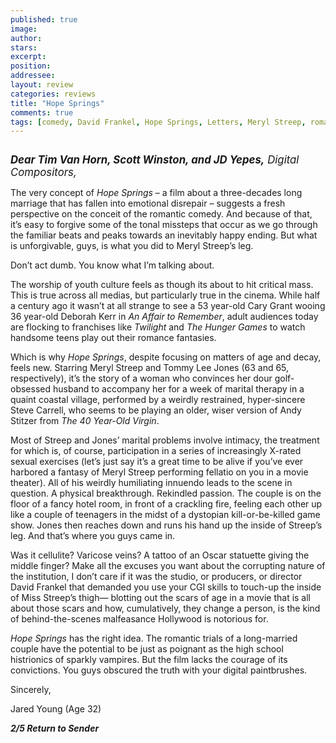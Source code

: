 ```yaml
---
published: true
image:
author: 
stars: 
excerpt: 
position: 
addressee: 
layout: review
categories: reviews
title: "Hope Springs"
comments: true
tags: [comedy, David Frankel, Hope Springs, Letters, Meryl Streep, romance, Romantic Comedy, Tommy Lee Jones]
---
```

<div><p><span class="full-image-block ssNonEditable"><span><a href="/letters/2012/8/9/hope-springs.html"><img src="http://static.squarespace.com/static/5005f6bcc4aa41161b33e89e/5329cf1fe4b07c068ebf74de/5329cf1fe4b07c068ebf75f6/1344542250813/hope-springs.jpg" alt="" /></a></span></span></p>
<p><em style="font-size:120%;"><strong>Dear Tim Van Horn, Scott Winston, and JD Yepes,</strong> Digital Compositors,</em></p>
<p>The very concept of <em>Hope Springs</em> &ndash; a film about a three-decades long marriage that has fallen into emotional disrepair &ndash; suggests a fresh perspective on the conceit of the romantic comedy. And because of that, it&rsquo;s easy to forgive some of the tonal missteps that occur as we go through the familiar beats and peaks towards an inevitably happy ending. But what is unforgivable, guys, is what you did to Meryl Streep&rsquo;s leg.&nbsp;&nbsp;</p>
<p>Don&rsquo;t act dumb. You know what I&rsquo;m talking about.</p>
<p>The worship of youth culture feels as though its about to hit critical mass. This is true across all medias, but particularly true in the cinema. While half a century ago it wasn&rsquo;t at all strange to see a 53 year-old Cary Grant wooing 36 year-old Deborah Kerr in <em>An Affair to Remember</em>, adult audiences today are flocking to franchises like <em>Twilight</em> and <em>The Hunger Games</em> to watch handsome teens play out their romance fantasies.</p>
<p>Which is why <em>Hope Springs</em>, despite focusing on matters of age and decay, feels new. Starring Meryl Streep and Tommy Lee Jones (63 and 65, respectively), it&rsquo;s the story of a woman who convinces her dour golf-obsessed husband to accompany her for a week of marital therapy in a quaint coastal village, performed by a weirdly restrained, hyper-sincere Steve Carrell, who seems to be playing an older, wiser version of Andy Stitzer from <em>The 40 Year-Old Virgin</em>. &nbsp;&nbsp;</p>
<p>Most of Streep and Jones&rsquo; marital problems involve intimacy, the treatment for which is, of course, participation in a series of increasingly X-rated sexual exercises (let&rsquo;s just say it&rsquo;s a great time to be alive if you&rsquo;ve ever harbored a fantasy of Meryl Streep performing fellatio on you in a movie theater). All of his weirdly humiliating innuendo leads to the scene in question. A physical breakthrough. Rekindled passion. The couple is on the floor of a fancy hotel room, in front of a crackling fire, feeling each other up like a couple of teenagers in the midst of a dystopian kill-or-be-killed game show. Jones then reaches down and runs his hand up the inside of Streep&rsquo;s leg. And that&rsquo;s where you guys came in.</p>
<p>Was it cellulite? Varicose veins? A tattoo of an Oscar statuette giving the middle finger? Make all the excuses you want about the corrupting nature of the institution, I don&rsquo;t care if it was the studio, or producers, or director David Frankel that demanded you use your CGI skills to touch-up the inside of Miss Streep&rsquo;s thigh&mdash; blotting out the scars of age in a movie that is all about those scars and how, cumulatively, they change a person, is the kind of behind-the-scenes malfeasance Hollywood is notorious for.</p>
<p><em>Hope Springs</em> has the right idea. The romantic trials of a long-married couple have the potential to be just as poignant as the high school histrionics of sparkly vampires. But the film lacks the courage of its convictions. You guys obscured the truth with your digital paintbrushes.</p>
<p>Sincerely,</p>
<p>Jared Young (Age 32)</p>
<p><em><strong>2/5 Return to Sender</strong></em></p></div>
